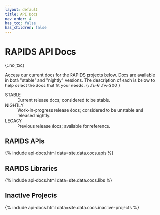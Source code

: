 ```yaml
---
layout: default
title: API Docs
nav_order: 4
has_toc: false
has_children: false
---
```


# RAPIDS API Docs
{:.no_toc}

Access our current docs for the RAPIDS projects below. Docs are available in
both "stable" and "nightly" versions. The description of each is below to help
select the docs that fit your needs.
{: .fs-6 .fw-300 }
<dl>
  <dt>STABLE</dt>
  <dd>Current release docs; considered to be stable.</dd>
  <dt>NIGHTLY</dt>
  <dd>Work-in-progress release docs; considered to be unstable and released nightly.</dd>
  <dt>LEGACY</dt>
  <dd>Previous release docs; available for reference.</dd>
</dl>

## RAPIDS APIs

{% include api-docs.html data=site.data.docs.apis %}

## RAPIDS Libraries

{% include api-docs.html data=site.data.docs.libs %}

## Inactive Projects

{% include api-docs.html data=site.data.docs.inactive-projects %}
